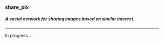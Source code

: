 ### share_pix
##### A social network for sharing images based on similar interest.
---
In progress ... 
